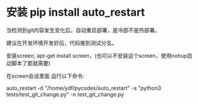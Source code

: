 # 安装 pip install auto_restart



当检测到git内容发生变化后，自动重启部署，是冷部不是热部署。

建议在开发环境开发好后，代码推到测试分支。

安装screen, apt-get install screen，(也可以不安装这个screen，使用nohup启动脚本了那就需要)

在screen会话里面 运行以下命令:

auto_restart -d "/home/ydf/pycodes/auto_restart"  -s  "python3  tests/test_git_change.py"  -n  test_git_change.py


